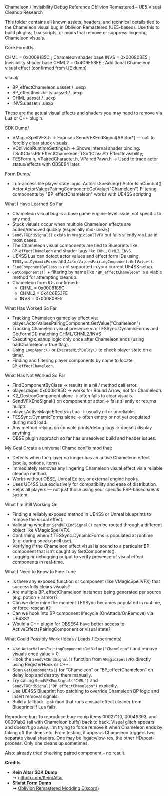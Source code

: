 Chameleon / Invisibility Debug Reference
Oblivion Remastered – UE5 Visual Cleanup Research

This folder contains all known assets, headers, and technical details tied to the Chameleon visual bug in Oblivion Remastered (UE5-based). Use this to build plugins, Lua scripts, or mods that remove or suppress lingering Chameleon visuals.

Core FormIDs

CHML  = 0x0008185C    ; Chameleon shader base
INVS  = 0x00080BE5    ; Invisibility shader base
CHML2 = 0x4C6E53FE    ; Additional Chameleon visual effect (confirmed from UE dump)

visual/   
- BP_effectChameleon.uasset / .uexp
- BP_effectInvisibility.uasset / .uexp
- CHML.uasset / .uexp
- INVS.uasset / .uexp

These are the actual visual effects and shaders you may need to remove via Lua or C++ plugin.

SDK Dump/
- VMagicSpellVFX.h
  → Exposes SendVFXEndSignal(AActor*) — call to forcibly clear stuck visuals.
- VOblivionRuntimeSettings.h
  → Shows internal shader binding:
      TSoftClassPtr<UTESEffectShader> EffectChameleon;
      TSoftClassPtr<UTESEffectShader> EffectInvisibility;
- TESForm.h, VPairedCharacter.h, VPairedPawn.h
  → Used to trace actor status/effects with OBSE64 later.

Form Dump/
- Lua-accessible player state logic:
    Actor:IsSneaking()
    Actor:IsInCombat()
    Actor.ActorValuesPairingComponent:GetValue("Chameleon")
    Filtering components by "BP_effectChameleon" works with UE4SS scripting

What I Have Learned So Far
- Chameleon visual bug is a base game engine-level issue, not specific to any mod.
- Stuck visuals occur when multiple Chameleon effects are added/removed quickly (especially mid-sneak).
- `SendVFXEndSignal()` exists in `VMagicSpellVFX` but fails silently via Lua in most cases.
- The Chameleon visual components are tied to Blueprints like `BP_effectChameleon` and shader tags like `CHML`, `CHML2`, `INVS`.
- UE4SS Lua can detect actor values and effect form IDs using `TESSync.DynamicForms` and `ActorValuesPairingComponent:GetValue()`.
- `FindComponentByClass` is not supported in your current UE4SS setup.
- `GetComponents()` + filtering by name like `"BP_effectChameleon"` is a viable method for attempting cleanup.
- Chameleon form IDs confirmed:
    - CHML  = 0x0008185C
    - CHML2 = 0x4C6E53FE
    - INVS  = 0x00080BE5

What Has Worked So Far
 - Tracking Chameleon gameplay effect via: 
    player.ActorValuesPairingComponent:GetValue("Chameleon")
- Tracking Chameleon visual presence via:
    TESSync.DynamicForms and GetFormID() matching CHML/CHML2/INVS
- Executing cleanup logic only once after Chameleon ends (using hadChameleon = true flag).
- Using `LoopAsync()` or `ExecuteWithDelay()` to check player state on a timer.
- Finding and filtering player components by name to locate `BP_effectChameleon`.

What Has Not Worked So Far
- FindComponentByClass → results in a nil / method call error.
- player.dispel 0x0008185C → works for Bound Arrow, not for Chameleon.
- K2_DestroyComponent alone → often fails to clear visuals.
- SendVFXEndSignal() on component or actor → fails silently or returns nullptr.
- player.ActiveMagicEffects in Lua → usually nil or unreliable.
- TESSync.DynamicForms alone → often empty or not yet populated during mod load.
- Any method relying on console prints/debug logs → doesn’t display anything.
- OBSE plugin approach so far has unresolved build and header issues.

My Goal
Create a universal ChameleonFix mod that:
- Detects when the player no longer has an active Chameleon effect (spells, potions, items).
- Immediately removes any lingering Chameleon visual effect via a reliable cleanup method.
- Works without OBSE, Unreal Editor, or external engine hooks.
- Uses UE4SS Lua exclusively for compatibility and ease of distribution.
- Helps all players — not just those using your specific ESP-based sneak system.

 What I'm Still Working On
 - Finding a reliably exposed method in UE4SS or Unreal blueprints to remove the visual effect.
- Validating whether `SendVFXEndSignal()` can be routed through a different object like VMagicSpellVFX.
- Confirming when/if TESSync.DynamicForms is populated at runtime (e.g. during sneak/spell use).
- Verifying if the Chameleon effect visual is bound to a particular BP component that isn’t caught by GetComponents().
- Logging or debugging output to verify presence of visual effect components in real-time.

 What I Need to Know to Fine-Tune
 - Is there any exposed function or component (like VMagicSpellVFX) that successfully clears visuals?
- Are multiple BP_effectChameleon instances being generated per source (e.g. potion + armor)?
- Can we determine the moment TESSync becomes populated in runtime, or force-rescan it?
- Can we hook into BP component lifecycle (OnAttach/OnRemove) via UE4SS?
- Would a C++ plugin for OBSE64 have better access to ActiveEffectsPairingComponent or visual state?

What Could Possibly Work (Ideas / Leads / Experiments)
- Use `ActorValuesPairingComponent:GetValue("Chameleon")` and remove visuals once value = 0.
- Hook the `SendVFXEndSignal()` function from `VMagicSpellVFX` directly using RegisterHook or C++.
- Scan `GetComponents()` for “Chameleon” or “BP_effectChameleon” on delay loop and destroy them manually.
- Try calling `SendVFXEndSignal("CHML")` and `SendVFXEndSignal("BP_effectChameleon")` explicitly.
- Use UE4SS Blueprint hot-patching to override Chameleon BP logic and insert removal signals.
- Build a fallback `.pak` mod that runs a visual effect cleaner from Blueprints if Lua fails.


Reproduce bug
To reproduce bug: equip items 00027110, 00049393, and 00091ab2 (all with Chameleon buffs) back to back. Visual glitch appears and doesn't go away. I'm trying to force remove it when Chameleon ends by taking off the items etc. From testing, it appears Chameleon triggers two separate visual shaders. One may be legacy/low-res, the other HD/post-process. Only one cleans up sometimes.

Also: already tried checking paired component – no result.

**Credits**  
* **Kein Altar SDK Dump**  
↳ [github.com/Kein/Altar](https://github.com/Kein/Altar)  
* **Silvist Form Dump**  
↳ [Oblivion Remastered Modding Discord](https://cdn.discordapp.com/attachments/1364374629128339466/1370188992414355466/OblivionRemasteredForms.zip?ex=6825d7b0&is=68248630&hm=d21050da69c00f72d9af9381fe0df1ae626ff8e2f3262fae0977369e081b86b4&))  
